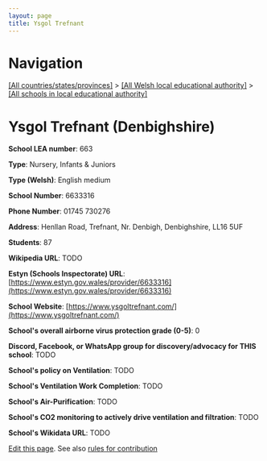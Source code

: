 ```yaml
---
layout: page
title: Ysgol Trefnant
---
```

# Navigation

[[All countries/states/provinces]](../../..) > [[All Welsh local educational authority]](../..) > [[All schools in local educational authority]](..)

# Ysgol Trefnant (Denbighshire)

**School LEA number**: 663

**Type**: Nursery, Infants & Juniors

**Type (Welsh)**: English medium

**School Number**: 6633316

**Phone Number**: 01745 730276

**Address**: Henllan Road, Trefnant, Nr. Denbigh, Denbighshire, LL16 5UF

**Students**: 87

**Wikipedia URL**: TODO

**Estyn (Schools Inspectorate) URL**: [https://www.estyn.gov.wales/provider/6633316](https://www.estyn.gov.wales/provider/6633316)

**School Website**: [https://www.ysgoltrefnant.com/](https://www.ysgoltrefnant.com/)

**School's overall airborne virus protection grade (0-5)**: 0

**Discord, Facebook, or WhatsApp group for discovery/advocacy for THIS school**: TODO

**School's policy on Ventilation**: TODO

**School's Ventilation Work Completion**: TODO

**School's Air-Purification**: TODO

**School's CO2 monitoring to actively drive ventilation and filtration**: TODO

**School's Wikidata URL**: TODO




[Edit this page](https://github.com/ventilate-schools/Wales/edit/prif/./Denbighshire/Ysgol_Trefnant.md). See also [rules for contribution](../../../contribution-rules/)